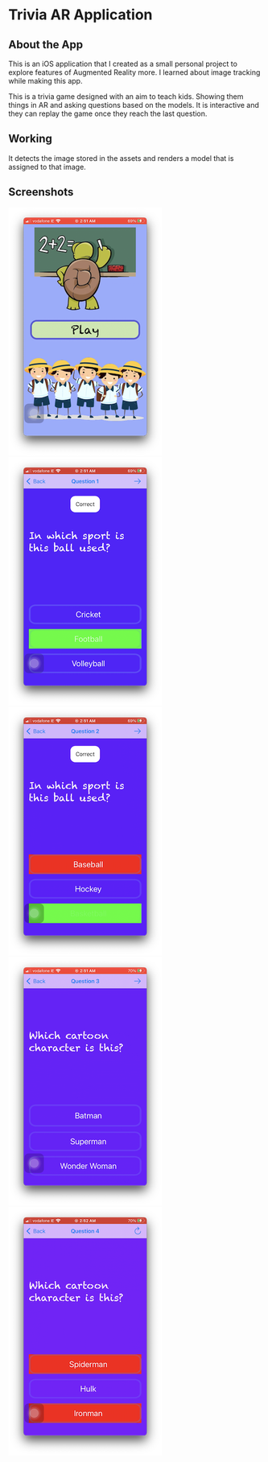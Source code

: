 # Trivia AR Application

## About the App

This is an iOS application that I created as a small personal project to explore features of Augmented Reality more. I learned about image tracking while making this app.

This is a trivia game designed with an aim to teach kids. Showing them things in AR and asking questions based on the models. It is interactive and they can replay the game once they reach the last question.

## Working

It detects the image stored in the assets and renders a model that is assigned to that image.

## Screenshots

![h](h.png)
![q1](q1.png)
![q2](q2.png)
![q3](q3.png)
![q4](q4.png)


